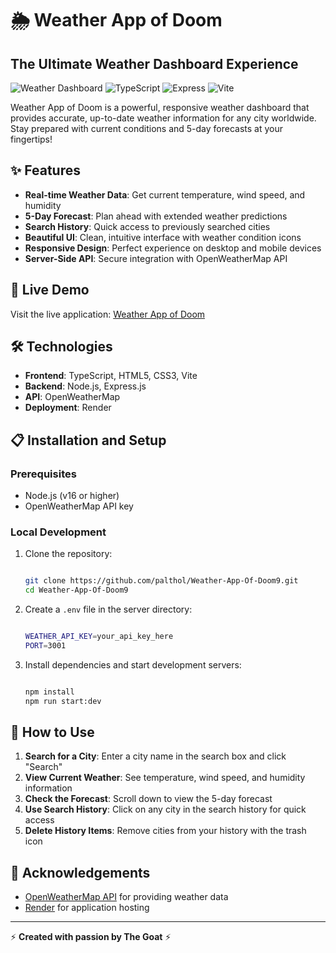 # 🌦️ Weather App of Doom

## The Ultimate Weather Dashboard Experience

![Weather Dashboard](https://img.shields.io/badge/Weather-Dashboard-blue)
![TypeScript](https://img.shields.io/badge/TypeScript-4.9.5-blue)
![Express](https://img.shields.io/badge/Express-4.19.2-green)
![Vite](https://img.shields.io/badge/Vite-5.4.17-purple)

Weather App of Doom is a powerful, responsive weather dashboard that provides accurate, up-to-date weather information for any city worldwide. Stay prepared with current conditions and 5-day forecasts at your fingertips!

## ✨ Features

- **Real-time Weather Data**: Get current temperature, wind speed, and humidity
- **5-Day Forecast**: Plan ahead with extended weather predictions
- **Search History**: Quick access to previously searched cities
- **Beautiful UI**: Clean, intuitive interface with weather condition icons
- **Responsive Design**: Perfect experience on desktop and mobile devices
- **Server-Side API**: Secure integration with OpenWeatherMap API

## 🚀 Live Demo

Visit the live application: [Weather App of Doom](https://weather-app-of-doom9.onrender.com)

## 🛠️ Technologies

- **Frontend**: TypeScript, HTML5, CSS3, Vite
- **Backend**: Node.js, Express.js
- **API**: OpenWeatherMap
- **Deployment**: Render

## 📋 Installation and Setup

### Prerequisites

- Node.js (v16 or higher)
- OpenWeatherMap API key

### Local Development

1. Clone the repository:

   ```bash

   git clone https://github.com/palthol/Weather-App-Of-Doom9.git
   cd Weather-App-Of-Doom9
   ```

2. Create a `.env` file in the server directory:

   ```bash

   WEATHER_API_KEY=your_api_key_here
   PORT=3001
   ```

3. Install dependencies and start development servers:

   ```bash

   npm install
   npm run start:dev
   ```

## 📱 How to Use

1. **Search for a City**: Enter a city name in the search box and click "Search"
2. **View Current Weather**: See temperature, wind speed, and humidity information
3. **Check the Forecast**: Scroll down to view the 5-day forecast
4. **Use Search History**: Click on any city in the search history for quick access
5. **Delete History Items**: Remove cities from your history with the trash icon

## 🙏 Acknowledgements

- [OpenWeatherMap API](https://openweathermap.org/api) for providing weather data
- [Render](https://render.com) for application hosting

---

⚡ **Created with passion by The Goat** ⚡
